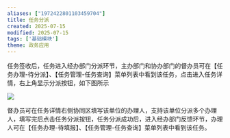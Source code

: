 ```yaml
---
aliases: ["1972422801103459704"]
title: 任务分派
created: 2025-07-15
modified: 2025-07-15
tags: ['基础模块']
theme: 政务应用
---
```


任务签收后，任务进入经办部门分派环节，主办部门和协办部门的督办员可在【任务办理-待分派】、【任务管理-任务查询】菜单列表中看到该任务，点击进入任务详情，右上角显示分派按钮，如下图所示

![](3e27b8a628232c6fba71ce251db8cea9.jpg)

督办员可在任务详情右侧协同区填写该单位的办理人，支持该单位分派多个办理人，填写完后点击任务分派按钮，任务分派成功后，进入经办部门反馈环节，办理人可在【任务办理-待填报】、【任务管理-任务查询】菜单列表中看到该任务。
